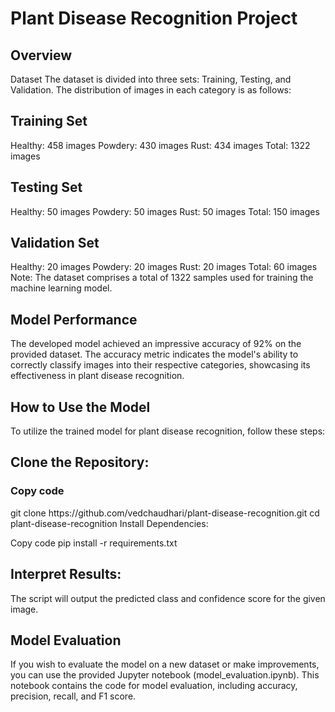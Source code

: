 <h1>Plant Disease Recognition Project</h1>
<h2>Overview</h2
This project focuses on the recognition of plant diseases using machine learning techniques. The dataset consists of images categorized into three classes: Healthy, Powdery Mildew, and Rust. The goal is to build a model capable of accurately classifying these images and aiding in the early detection of plant diseases.

<h2>Dataset</h2>
The dataset is divided into three sets: Training, Testing, and Validation. The distribution of images in each category is as follows:

<h2>Training Set</h2>
Healthy: 458 images
Powdery: 430 images
Rust: 434 images
Total: 1322 images

<h2>Testing Set</h2>
Healthy: 50 images
Powdery: 50 images
Rust: 50 images
Total: 150 images

<h2>Validation Set</h2>
Healthy: 20 images
Powdery: 20 images
Rust: 20 images
Total: 60 images
Note: The dataset comprises a total of 1322 samples used for training the machine learning model.

<h2>Model Performance</h2>
The developed model achieved an impressive accuracy of 92% on the provided dataset. The accuracy metric indicates the model's ability to correctly classify images into their respective categories, showcasing its effectiveness in plant disease recognition.

<h2>How to Use the Model</h2>
To utilize the trained model for plant disease recognition, follow these steps:

<h2>Clone the Repository:</h2>
<h3>Copy code</h3>
git clone https://github.com/vedchaudhari/plant-disease-recognition.git
cd plant-disease-recognition
Install Dependencies:

Copy code
pip install -r requirements.txt

<h2>Interpret Results:</h2>
The script will output the predicted class and confidence score for the given image.

<h2>Model Evaluation</h2>
If you wish to evaluate the model on a new dataset or make improvements, you can use the provided Jupyter notebook (model_evaluation.ipynb). This notebook contains the code for model evaluation, including accuracy, precision, recall, and F1 score.



